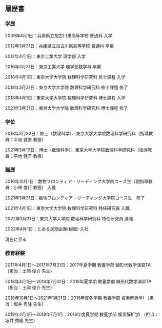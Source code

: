 ## 履歴書


### 学歴

2009年4月1日：兵庫県立加古川東高等学校 普通科 入学

2012年3月31日：兵庫県立加古川東高等学校 普通科 卒業

2012年4月1日：東京工業大学 理学部 入学

2016年3月31日：東京工業大学 理学部数学科 卒業

2016年4月1日：東京大学大学院 数理科学研究科 修士課程 入学

2018年3月31日：東京大学大学院 数理科学研究科 修士課程 修了

2018年4月1日：東京大学大学院 数理科学研究科 博士課程 入学

2021年3月31日：東京大学大学院 数理科学研究科 博士課程 修了

### 学位

2018年3月22日：修士（数理科学）、東京大学大学院数理科学研究科（指導教員：平地 健吾 教授）

2021年3月19日：博士（数理科学）、東京大学大学院数理科学研究科（指導教員：平地 健吾 教授）

### 職歴

2016年10月1日：数物フロンティア・リーディング大学院コース生（副指導教員：小林 俊行 教授） 入職

2021年3月31日：数物フロンティア・リーディング大学院コース生　修了

2021年4月1日：東京大学大学院 数理科学研究科 特任研究員 入職

2022年3月31日：東京大学大学院 数理科学研究科 特任研究員 退職

2022年4月1日：とある民間企業(秘密) 入社

現在に至る

### 教育経験

2017年4月1日～2017年7月31日：2017年夏学期 教養学部 線形代数学演習TA （担当：土岡 俊介 先生）

2018年4月1日～2018年7月31日：2018年夏学期 教養学部 線形代数学演習TA （担当：土岡 俊介 先生）

2018年10月1日～2021年1月31日：2018年度冬学期 教養学部 複素解析学I （担当：坂井 秀隆 先生）

2019年4月1日～2019年7月1日：2019年度夏学期 教養学部 複素解析学I （担当：坂井 秀隆 先生）
